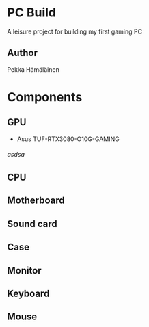 # PC Build

A leisure project for building my first gaming PC


## Author

Pekka Hämäläinen


# Components


## GPU

- Asus TUF-RTX3080-O10G-GAMING


###### asdsa


## CPU


## Motherboard


## Sound card


## Case


## Monitor


## Keyboard


## Mouse
